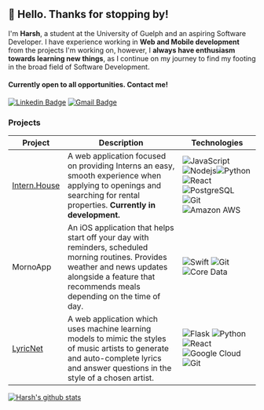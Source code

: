 ## :wave: Hello. Thanks for stopping by! 

I'm **Harsh**, a student at the University of Guelph and an aspiring Software Developer. I have experience working in **Web and Mobile development** from the projects I'm working on, however, I **always have enthusiasm towards learning new things**, as I continue on my journey to find my footing in the broad field of Software Development. 

#### Currently open to all opportunities. Contact me!
[![Linkedin Badge](https://img.shields.io/badge/-htopiwala-blue?style=flat-square&logo=Linkedin&logoColor=white&link=https://www.linkedin.com/in/htopiwala/)](https://www.linkedin.com/in/htopiwala/)
[![Gmail Badge](https://img.shields.io/badge/-htopiw@gmail.com-c14438?style=flat-square&logo=Gmail&logoColor=white&link=mailto:htopiw@gmail.com)](mailto:htopiw@gmail.com)



### Projects

| Project | Description |  Technologies |
| --- | --- |  --- |
| [Intern.House](https://intern.house/) | A web application focused on providing Interns an easy, smooth experience when applying to openings and searching for rental properties. **Currently in development.** | ![JavaScript](https://img.shields.io/badge/-JavaScript-black?style=flat-square&logo=javascript)![Nodejs](https://img.shields.io/badge/-Nodejs-black?style=flat-square&logo=Node.js)![Python](https://img.shields.io/badge/-Python-black?style=flat-square&logo=Python)![React](https://img.shields.io/badge/-React-black?style=flat-square&logo=react) ![PostgreSQL](https://img.shields.io/badge/-PostgreSQL-336791?style=flat-square&logo=postgresql) ![Git](https://img.shields.io/badge/-Git-black?style=flat-square&logo=git) ![Amazon AWS](https://img.shields.io/badge/Amazon%20AWS-232F3E?style=flat-square&logo=amazon-aws) |
| MornoApp | An iOS application that helps start off your day with reminders, scheduled morning routines. Provides weather and news updates alongside a feature that recommends meals depending on the time of day. | ![Swift](https://img.shields.io/badge/-Swift-336791?style=flat-square&logo=swift) ![Git](https://img.shields.io/badge/-Git-black?style=flat-square&logo=git)  ![Core Data](https://img.shields.io/badge/-Core_Data-black?style=flat-square&logo=coredata) |
| [LyricNet](http://lyricnet.tech/) | A web application which uses machine learning models to mimic the styles of music artists to generate and auto-complete lyrics and answer questions in the style of a chosen artist. | ![Flask](https://img.shields.io/badge/-Flask-336791?style=flat-square&logo=flask) ![Python](https://img.shields.io/badge/-Python-black?style=flat-square&logo=python)  ![React](https://img.shields.io/badge/-React-black?style=flat-square&logo=react) ![Google Cloud](https://img.shields.io/badge/Google%20Cloud-black?style=flat-square&logo=google-cloud) ![Git](https://img.shields.io/badge/-Git-black?style=flat-square&logo=git)|


[![Harsh's github stats](https://github-readme-stats.vercel.app/api?username=Harsh-Topi&show_icons=true&hide=issues&count_private=true)](https://github.com/anuraghazra/github-readme-stats)
